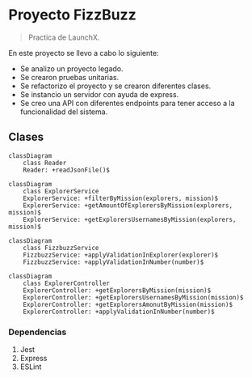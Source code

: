 # Proyecto FizzBuzz

> Practica de LaunchX.

En este proyecto se llevo a cabo lo siguiente:

- Se analizo un proyecto legado.
- Se crearon pruebas unitarias.
- Se refactorizo el proyecto y se crearon diferentes clases.
- Se instancio un servidor con ayuda de express.
- Se creo una API con diferentes endpoints para tener acceso a la funcionalidad del sistema.

## Clases

```mermaid
classDiagram
    class Reader
    Reader: +readJsonFile()$
```

```mermaid
classDiagram
    class ExplorerService
    ExplorerService: +filterByMission(explorers, mission)$
    ExplorerService: +getAmountOfExplorersByMission(explorers, mission)$
    ExplorerService: +getExplorersUsernamesByMission(explorers, mission)$
```

```mermaid
classDiagram
    class FizzbuzzService
    FizzbuzzService: +applyValidationInExplorer(explorer)$
    FizzbuzzService: +applyValidationInNumber(number)$
```

```mermaid
classDiagram
    class ExplorerController
    ExplorerController: +getExplorersByMission(mission)$
    ExplorerController: +getExplorersUsernamesByMission(mission)$
    ExplorerController: +getExplorersAmonutByMission(mission)$
    ExplorerController: +applyValidationInNumber(number)$
```

### Dependencias

1. Jest
2. Express
3. ESLint

